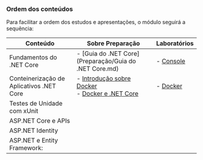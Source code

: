 ### Ordem dos conteúdos

Para facilitar a ordem dos estudos e apresentações, o módulo seguirá a sequência:

| Conteúdo                                 | Sobre Preparação                                             | Laboratórios                                      |
| ---------------------------------------- | ------------------------------------------------------------ | ------------------------------------------------- |
| Fundamentos do .NET Core                 | - [Guia do .NET Core](Preparação/Guia do .NET Core.md)       | - [Console]([Console.md](Laboratorio/Console.md)) |
| Conteinerização de Aplicativos .NET Core | - [Introdução sobre Docker](Preparação/Intro_Docker.md)<br />- [Docker e .NET Core](Preparação/Docker_E_NET.md) | - [Docker](Laboratório/Docker.md)                 |
| Testes de Unidade com xUnit              |                                                              |                                                   |
| ASP.NET Core e APIs                      |                                                              |                                                   |
| ASP.NET Identity                         |                                                              |                                                   |
| ASP.NET e Entity Framework:              |                                                              |                                                   |
